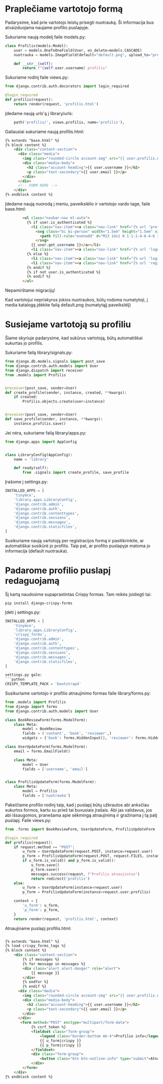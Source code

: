 # Praplečiame vartotojo formą

Padarysime, kad prie vartotojo leistų prisegti nuotrauką. Ši informacija bus atvaizduojama naujame profilio puslapyje.

Sukuriame naują modelį faile models.py:
```python
class Profilis(models.Model):
    user = models.OneToOneField(User, on_delete=models.CASCADE)
    nuotrauka = models.ImageField(default="default.png", upload_to="profile_pics")

    def __str__(self):
        return f"{self.user.username} profilis"
```

Sukuriame rodinį faile views.py:
```python
from django.contrib.auth.decorators import login_required

@login_required
def profilis(request):
    return render(request, 'profilis.html')
```

Įdedame naują urls'ą į library/urls:
```python
    path('profilis/', views.profilis, name='profilis'),
```

Galiausiai sukuriame naują profilis.html:
```html
{% extends "base.html" %}
{% block content %}
    <div class="content-section">
      <div class="media">
        <img class="rounded-circle account-img" src="{{ user.profilis.nuotrauka.url }}">
        <div class="media-body">
          <h2 class="account-heading">{{ user.username }}</h2>
          <p class="text-secondary">{{ user.email }}</p>
        </div>
      </div>
      <!-- FORM HERE -->
    </div>
{% endblock content %}
```

Įdedame naują nuorodą į meniu, paveikslėlio ir vartotojo vardo tage, faile base.html:
```html
        <ul class="navbar-nav ml-auto">
          {% if user.is_authenticated %}
            <li class="nav-item"><a class="nav-link" href="{% url 'profilis' %}">
              <svg class="bi bi-person" width="1.5em" height="1.5em" viewBox="0 0 16 16" fill="currentColor" xmlns="http://www.w3.org/2000/svg">
                <path fill-rule="evenodd" d="M13 14s1 0 1-1-1-4-6-4-6 3-6 4 1 1 1 1h10zm-9.995-.944v-.002.002zM3.022 13h9.956a.274.274 0 00.014-.002l.008-.002c-.001-.246-.154-.986-.832-1.664C11.516 10.68 10.289 10 8 10c-2.29 0-3.516.68-4.168 1.332-.678.678-.83 1.418-.832 1.664a1.05 1.05 0 00.022.004zm9.974.056v-.002.002zM8 7a2 2 0 100-4 2 2 0 000 4zm3-2a3 3 0 11-6 0 3 3 0 016 0z" clip-rule="evenodd"/>
              </svg>
            {{ user.get_username }}</a></li>
            <li class="nav-item"><a class="nav-link" href="{% url 'logout'%}?next=/library">Atsijungti</a></li>
          {% else %}
            <li class="nav-item"><a class="nav-link" href="{% url 'login'%}?next={{request.path}}">Prisijungti</a></li>
            <li class="nav-item"><a class="nav-link" href="{% url 'register'%}">Registruotis</a></li>
          {% endif %}
          {% if not user.is_authenticated %}
          {% endif %}
        </ul>
```

Nepamirštame migracijų!

Kad vartotojui nepriskyrus jokios nuotraukos, būtų rodoma numatytoji, į media katalogą įdėkite failą default.png (numatytąjį paveikslėlį)

# Susiejame vartotoją su profiliu

Šiame skyriuje padarysime, kad sukūrus vartotoją, būtų automatiškai sukurtas jo profilis.

Sukuriame failą library/signals.py:

```python
from django.db.models.signals import post_save
from django.contrib.auth.models import User
from django.dispatch import receiver
from .models import Profilis


@receiver(post_save, sender=User)
def create_profile(sender, instance, created, **kwargs):
    if created:
        Profilis.objects.create(user=instance)


@receiver(post_save, sender=User)
def save_profile(sender, instance, **kwargs):
    instance.profilis.save()
```

Jei nėra, sukuriame failą library/apps.py:
```python
from django.apps import AppConfig


class LibraryConfig(AppConfig):
    name = 'library'

    def ready(self):
        from .signals import create_profile, save_profile
```

Įrašome į settings.py:
```python
INSTALLED_APPS = [
    'tinymce',
    'library.apps.LibraryConfig',
    'django.contrib.admin',
    'django.contrib.auth',
    'django.contrib.contenttypes',
    'django.contrib.sessions',
    'django.contrib.messages',
    'django.contrib.staticfiles',
]
```

Susikuriame naują vartotoją per registracijos formą ir pasitikrinkite, ar automatiškai susikūrė jo profilis. Taip pat, ar profilio puslapyje matoma jo informacija (default nuotrauka).

# Padarome profilio puslapį redaguojamą

Šį kartą naudosime supaprastintas Crispy formas. Tam reikės įsidiegti tai:
```console
pip install django-crispy-forms
```

Įdėti į settings.py:
```python
INSTALLED_APPS = [
    'tinymce',
    'library.apps.LibraryConfig',
    'crispy_forms',
    'django.contrib.admin',
    'django.contrib.auth',
    'django.contrib.contenttypes',
    'django.contrib.sessions',
    'django.contrib.messages',
    'django.contrib.staticfiles',
]

settings.py gale:
```python
CRISPY_TEMPLATE_PACK = 'bootstrap4'
```

Susikuriame vartotojo ir profilio atnaujinimo formas faile library/forms.py:
```python
from .models import Profilis
from django import forms
from django.contrib.auth.models import User

class BookReviewForm(forms.ModelForm):
    class Meta:
        model = BookReview
        fields = ('content', 'book', 'reviewer',)
        widgets = {'book': forms.HiddenInput(), 'reviewer': forms.HiddenInput()}

class UserUpdateForm(forms.ModelForm):
    email = forms.EmailField()

    class Meta:
        model = User
        fields = ['username', 'email']


class ProfilisUpdateForm(forms.ModelForm):
    class Meta:
        model = Profilis
        fields = ['nuotrauka']
```

Pakeičiame profilio rodinį taip, kad į puslapį būtų užkrautos abi anksčiau sukurtos formos, kartu su prieš tai buvusiais įrašais. Abi jas validavus, jos abi išsaugomos, pranešama apie sėkmingą atnaujinimą ir gražinama į tą patį puslapį. Faile views.py:
```python
from .forms import BookReviewForm, UserUpdateForm, ProfilisUpdateForm

@login_required
def profilis(request):
    if request.method == "POST":
        u_form = UserUpdateForm(request.POST, instance=request.user)
        p_form = ProfilisUpdateForm(request.POST, request.FILES, instance=request.user.profilis)
        if u_form.is_valid() and p_form.is_valid():
            u_form.save()
            p_form.save()
            messages.success(request, f"Profilis atnaujintas")
            return redirect('profilis')
    else:
        u_form = UserUpdateForm(instance=request.user)
        p_form = ProfilisUpdateForm(instance=request.user.profilis)

    context = {
        'u_form': u_form,
        'p_form': p_form,
    }
    return render(request, 'profilis.html', context)
```

Atnaujiname puslapį profilis.html:
```html

{% extends "base.html" %}
{% load crispy_forms_tags %}
{% block content %}
    <div class="content-section">
        {% if messages %}
        {% for message in messages %}
        <div class="alert alert-danger" role="alert">
            {{ message }}
        </div>
        {% endfor %}
        {% endif %}
      <div class="media">
        <img class="rounded-circle account-img" src="{{ user.profilis.nuotrauka.url }}">
        <div class="media-body">
          <h2 class="account-heading">{{ user.username }}</h2>
          <p class="text-secondary">{{ user.email }}</p>
        </div>
      </div>
       <form method="POST" enctype="multipart/form-data">
            {% csrf_token %}
            <fieldset class="form-group">
                <legend class="border-bottom mb-4">Profilio info</legend>
                {{ u_form|crispy }}
                {{ p_form|crispy }}
            </fieldset>
            <div class="form-group">
                <button class="btn btn-outline-info" type="submit">Atnaujinti</button>
            </div>
        </form>
    </div>
{% endblock content %}
```
